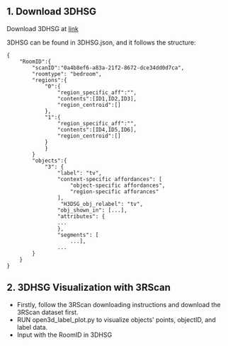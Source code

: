 ## 1. Download 3DHSG
Download 3DHSG at [link](https://drive.google.com/file/d/1sLATLz1KmKsYveD5jbXWCO53upvWEaa-/view?usp=drive_link)

3DHSG can be found in 3DHSG.json, and it follows the structure:
```
{
    "RoomID":{
        "scanID":"0a4b8ef6-a83a-21f2-8672-dce34dd0d7ca",
        "roomtype": "bedroom",
        "regions":{
            "0":{
                "region_specific_aff":"",
                "contents":[ID1,ID2,ID3],
                "region_centroid":[]
            },
            "1":{
                "region_specific_aff":"",
                "contents":[ID4,ID5,ID6],
                "region_centroid":[]
            }
            }
        }
        "objects":{
            "3": {
                "label": "tv",
                "context-specific affordances": [
                    "object-specific affordances",
                    "region-specific afforances"
                ],
                 "H3DSG_obj_relabel": "tv",
                "obj_shown_in": [...],
                "attributes": {
                ...
                },
                "segments": [
                    ...],
                ...
        }
    }
}
```
## 2. 3DHSG Visualization with 3RScan
   
* Firstly, follow the 3RScan downloading instructions and download the 3RScan dataset first.
* RUN open3d_label_plot.py to visualize objects' points, objectID, and label data.
* Input with the RoomID in 3DHSG
